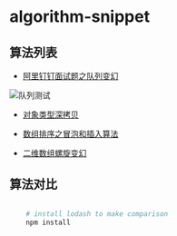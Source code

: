 # algorithm-snippet

## 算法列表

- [阿里钉钉面试题之队列变幻]('./enqueue.js')

![队列测试]('./assets/enqueue.png')

- [对象类型深拷贝](./deep-copy.js)

- [数组排序之冒泡和插入算法](./sort-array.js)

- [二维数组螺旋变幻](./spiral-matrix.js)

## 算法对比

```bash

    # install lodash to make comparison
    npm install

```

